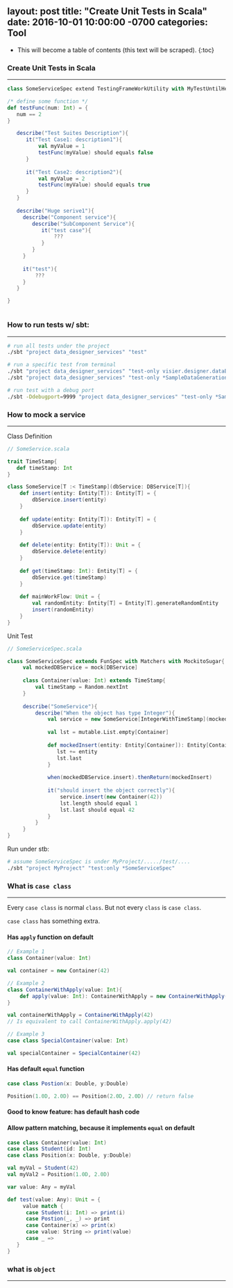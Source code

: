 layout: post
title:  "Create Unit Tests in Scala"
date:   2016-10-01 10:00:00 -0700
categories: Tool
---
* This will become a table of contents (this text will be scraped).
{:toc}

### Create Unit Tests in Scala
***

```scala
class SomeServiceSpec extend TestingFrameWorkUtility with MyTestUntilHelper {

/* define some function */
def testFunc(num: Int) = {
   num == 2
}

   describe("Test Suites Description"){
      it("Test Case1: description1"){
          val myValue = 1
          testFunc(myValue) should equals false
      }
      
      it("Test Case2: description2"){
          val myValue = 2
          testFunc(myValue) should equals true
      }
   }
   
   describe("Huge serive1"){
     describe("Component service"){
        describe("SubComponent Service"){
           it("test case"){
               ???
           }
        }
     }
     
     it("test"){
         ???
     }
   }

}



```

### How to run tests w/ sbt:
***

``` bash
# run all tests under the project
./sbt "project data_designer_services" "test"  

# run a specific test from terminal
./sbt "project data_designer_services" "test-only visier.designer.dataBootstrap.services.SampleDataGenerationServiceSpec"
./sbt "project data_designer_services" "test-only *SampleDataGenerationServiceSpec"

# run test with a debug port
./sbt -Ddebugport=9999 "project data_designer_services" "test-only *SampleDataGenerationServiceSpec"

```

### How to mock a service
***

Class Definition

```scala
// SomeService.scala

trait TimeStamp{
   def timeStamp: Int 
}

class SomeService[T :< TimeStamp](dbService: DBService[T]){
    def insert(entity: Entity[T]): Entity[T] = {
        dbService.insert(entity)
    }
    
    def update(entity: Entity[T]): Entity[T] = { 
        dbService.update(entity)
    }
    
    def delete(entity: Entity[T]): Unit = {
        dbService.delete(entity)
    }
    
    def get(timeStamp: Int): Entity[T] = {
        dbService.get(timeStamp)
    }
    
    def mainWorkFlow: Unit = {
        val randomEntity: Entity[T] = Entity[T].generateRandomEntity
        insert(randomEntity)
    }
}

```

Unit Test

```scala
// SomeServiceSpec.scala

class SomeServiceSpec extends FunSpec with Matchers with MockitoSugar{
     val mockedDBService = mock[DBService]
     
     class Container(value: Int) extends TimeStamp{
         val timeStamp = Random.nextInt
     }
     
     describe("SomeService"){
         describe("When the object has type Integer"){
             val service = new SomeService[IntegerWithTimeStamp](mockedDBServicece)
             
             val lst = mutable.List.empty[Container]
             
             def mockedInsert(entity: Entity[Container]): Entity[Container] ={
                lst += entity
                lst.last
             }
             
             when(mockedDBService.insert).thenReturn(mockedInsert)
            
             it("should insert the object correctly"){
                 service.insert(new Container(42))
                 lst.length should equal 1
                 lst.last should equal 42
             }
         }
     }
}
```


Run under stb:

```bash
# assume SomeServiceSpec is under MyProject/...../test/.... 
./sbt "project MyProject" "test:only *SomeServiceSpec"
```


### What is `case class`
****

Every `case class` is normal `class`. But not every `class` is `case class`.

`case class` has something extra.

#### Has `apply` function on default

```scala
// Example 1
class Container(value: Int)

val container = new Container(42)

// Example 2
class ContainerWithApply(value: Int){
    def apply(value: Int): ContainerWithApply = new ContainerWithApply(value)
}

val containerWithApply = ContainerWithApply(42) 
// Is equivalent to call ContainerWithApply.apply(42)

// Example 3
case class SpecialContainer(value: Int)

val specialContainer = SpecialContainer(42)

```

#### Has default `equal` function

```scala
case class Postion(x: Double, y:Double)

Position(1.0D, 2.0D) == Position(2.0D, 2.0D) // return false
```

#### Good to know feature: has default hash code

#### Allow pattern matching, because it implements `equal` on default

```scala
case class Container(value: Int)
case class Student(id: Int)
case class Position(x: Double, y:Double)

val myVal = Student(42)
val myVal2 = Position(1.0D, 2.0D)

var value: Any = myVal

def test(value: Any): Unit = {
     value match {
      case Student(i: Int) => print(i)
      case Postion(_, _) => print
      case Container(x) => print(x)
      case value: String => print(value)
      case _ => 
   }
}
``` 

### what is `object`
***

```scala
```